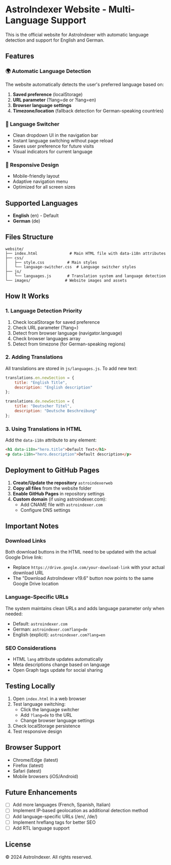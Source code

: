 # AstroIndexer Website - Multi-Language Support

This is the official website for AstroIndexer with automatic language detection and support for English and German.

## Features

### 🌍 Automatic Language Detection
The website automatically detects the user's preferred language based on:
1. **Saved preference** (localStorage)
2. **URL parameter** (?lang=de or ?lang=en)
3. **Browser language settings**
4. **Timezone/location** (fallback detection for German-speaking countries)

### 🔄 Language Switcher
- Clean dropdown UI in the navigation bar
- Instant language switching without page reload
- Saves user preference for future visits
- Visual indicators for current language

### 📱 Responsive Design
- Mobile-friendly layout
- Adaptive navigation menu
- Optimized for all screen sizes

## Supported Languages

- **English** (en) - Default
- **German** (de)

## Files Structure

```
website/
├── index.html              # Main HTML file with data-i18n attributes
├── css/
│   ├── style.css          # Main styles
│   └── language-switcher.css  # Language switcher styles
├── js/
│   └── languages.js       # Translation system and language detection
└── images/               # Website images and assets
```

## How It Works

### 1. Language Detection Priority
1. Check localStorage for saved preference
2. Check URL parameter (?lang=)
3. Detect from browser language (navigator.language)
4. Check browser languages array
5. Detect from timezone (for German-speaking regions)

### 2. Adding Translations
All translations are stored in `js/languages.js`. To add new text:

```javascript
translations.en.newSection = {
    title: "English Title",
    description: "English description"
};

translations.de.newSection = {
    title: "Deutscher Titel",
    description: "Deutsche Beschreibung"
};
```

### 3. Using Translations in HTML
Add the `data-i18n` attribute to any element:

```html
<h1 data-i18n="hero.title">Default Text</h1>
<p data-i18n="hero.description">Default description</p>
```

## Deployment to GitHub Pages

1. **Create/Update the repository** `astroindexerweb`
2. **Copy all files** from the website folder
3. **Enable GitHub Pages** in repository settings
4. **Custom domain** (if using astroindexer.com):
   - Add CNAME file with `astroindexer.com`
   - Configure DNS settings

## Important Notes

### Download Links
Both download buttons in the HTML need to be updated with the actual Google Drive link:
- Replace `https://drive.google.com/your-download-link` with your actual download URL
- The "Download AstroIndexer v19.6" button now points to the same Google Drive location

### Language-Specific URLs
The system maintains clean URLs and adds language parameter only when needed:
- Default: `astroindexer.com`
- German: `astroindexer.com?lang=de`
- English (explicit): `astroindexer.com?lang=en`

### SEO Considerations
- HTML `lang` attribute updates automatically
- Meta descriptions change based on language
- Open Graph tags update for social sharing

## Testing Locally

1. Open `index.html` in a web browser
2. Test language switching:
   - Click the language switcher
   - Add `?lang=de` to the URL
   - Change browser language settings
3. Check localStorage persistence
4. Test responsive design

## Browser Support

- Chrome/Edge (latest)
- Firefox (latest)
- Safari (latest)
- Mobile browsers (iOS/Android)

## Future Enhancements

- [ ] Add more languages (French, Spanish, Italian)
- [ ] Implement IP-based geolocation as additional detection method
- [ ] Add language-specific URLs (/en/, /de/)
- [ ] Implement hreflang tags for better SEO
- [ ] Add RTL language support

## License

© 2024 AstroIndexer. All rights reserved.